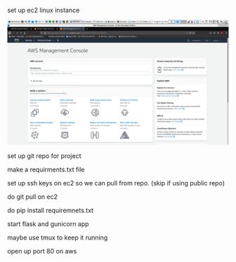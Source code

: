 set up ec2 linux instance 

![](Images/1aws-console-start-page.png)

set up git repo for project

make a requirments.txt file 

set up ssh keys on ec2 so we can pull from repo. (skip if using public repo)

do git pull on ec2 

do pip install requiremnets.txt

start flask and gunicorn app 

maybe use tmux to keep it running 

open up port 80 on aws 

